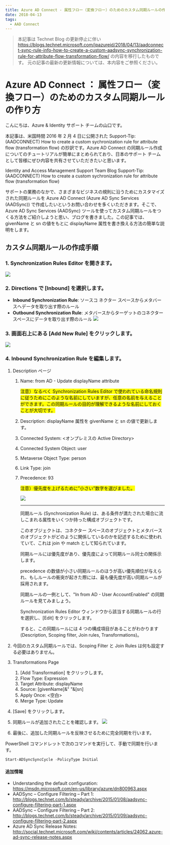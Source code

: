 ```yaml
---
title: Azure AD Connect - 属性フロー（変換フロー）のためのカスタム同期ルールの作り方
date: 2018-04-13
tags:
  - AAD Connect
---
```


> 本記事は Technet Blog の更新停止に伴い https://blogs.technet.microsoft.com/jpazureid/2018/04/13/aadconnect-sync-rule-info-how-to-create-a-custom-aadsync-synchronization-rule-for-attribute-flow-transformation-flow/ の内容を移行したものです。
> 元の記事の最新の更新情報については、本内容をご参照ください。

# Azure AD Connect ： 属性フロー（変換フロー）のためのカスタム同期ルールの作り方

こんにちは、Azure & Identity サポート チームの山口です。

本記事は、米国時間 2016 年 2 月 4 日に公開された Support-Tip: (AADCONNECT) How to create a custom sychronization rule for attribute flow (transformation flow) の抄訳です。Azure AD Connect の同期ルール作成についてのチュートリアルが簡単にまとめられており、日本のサポート チームとして皆様にぜひ内容を共有させていただきたいと思います。

Identity and Access Management Support Team Blog
Support-Tip: (AADCONNECT) How to create a custom sychronization rule for attribute flow (transformation flow)

サポートの業務のなかで、さまざまなビジネスの規則に沿うためにカスタマイズされた同期ルールを Azure AD Connect (Azure AD Sync Services (AADSync)) で作成したいというお問い合わせを多くいただきます。そこで、Azure AD Sync Services (AADSync) ツールを使ってカスタム同期ルールをつくる方法をご紹介しようと思い、ブログを書きました。この記事では、givenName と sn の値をもとに displayName 属性を書き換える方法の簡単な説明をします。

## カスタム同期ルールの作成手順

### 1. Synchronization Rules Editor を開きます。

![](./clip_image00211.jpg)

### 2. Directions で [Inbound] を選択します。

- **Inbound Synchronization Rule**: ソースコ ネクター スペースからメタバースへデータを取り出す際のルール
- **Outbound Synchronization Rule**: メタバースからターゲットのコネクター スペースにデータを取り出す際のルール
![](./clip_image0033.jpg) 

### 3. 画面右上にある [Add New Rule] をクリックします。

![](./clip_image0046.jpg) 

### 4. Inbound Synchronization Rule を編集します。

1. Description ページ
   1. Name: from AD - Update displayName attribute

      <span style="background-color: #ffff00;">注意）なるべく Synchronization Rules Editor で使われている命名規則に従うためにこのような名前にしていますが、任意の名前を与えることができます。この同期ルールの目的が理解できるような名前にしておくことが大切です。</span>

   2. Description: displayName 属性を givenName と sn の値で更新します。
   3. Connected System: <オンプレミスの Active Directory>
   4. Connected System Object: user
   5. Metaverse Object Type: person
   6. Link Type: join
   7. Precedence: 93

      <span style="background-color: #ffff00;">注意）優先度を上げるために”小さい”数字を選びました。</span>

      ![](./how-to-create-a-custom-aadsync-synchronization-rule/clip_image0052.jpg)

       ---
      同期ルール (Synchronization Rule) は、ある条件が満たされた場合に流しこまれる属性をいくつか持った構成オブジェクトです。

       このオブジェクトは、コネクター スペースのオブジェクトとメタバースのオブジェクトがどのように関係しているのかを記述するために使われていて、これは join や match として知られています。

       同期ルールには優先度があり、優先度によって同期ルール同士の関係示します。

       precedence の数値が小さい同期ルールのほうが高い優先順位が与えられ、もしルールの衝突が起きた際には、最も優先度が高い同期ルールが採用されます。

       同期ルールの一例として、"In from AD - User AccountEnabled" の同期ルールを見てみましょう。

       Synchronization Rules Editor ウィンドウから該当する同期ルールの行を選択し、[Edit] をクリックします。

       すると、この同期ルールには 4 つの構成項目があることがわかります (Description, Scoping filter, Join rules, Transformations)。
2. 今回のカスタム同期ルールでは、Scoping Filter と Join Rules は何も設定する必要はありません。

3. Transformations Page
    1. [Add Transformation] をクリックします。
    2. Flow Type: Expression
    3. Target Attribute: displayName
    4. Source: [givenName]&" "&[sn]
    5. Apply Once: <空白>
    6. Merge Type: Update
4. [Save] をクリックします。
5. 同期ルールが追加されたことを確認します。
![](./clip_image0066.jpg)

6. 最後に、追加した同期ルールを反映させるために完全同期を行います。

PowerShell コマンドレットで次のコマンドを実行して、手動で同期を行います。

```PowerShell
Start-ADSyncSyncCycle -PolicyType Initial
```

#### 追加情報

- Understanding the default configuration: https://msdn.microsoft.com/en-us/library/azure/dn800963.aspx
- AADSync – Configure Filtering – Part 1: http://blogs.technet.com/b/steady/archive/2015/01/08/aadsync-configure-filtering-part-1.aspx
- AADSync – Configure Filtering – Part 2: http://blogs.technet.com/b/steady/archive/2015/01/09/aadsync-configure-filtering-part-2.aspx
- Azure AD Sync Release Notes: http://social.technet.microsoft.com/wiki/contents/articles/24062.azure-ad-sync-release-notes.aspx
